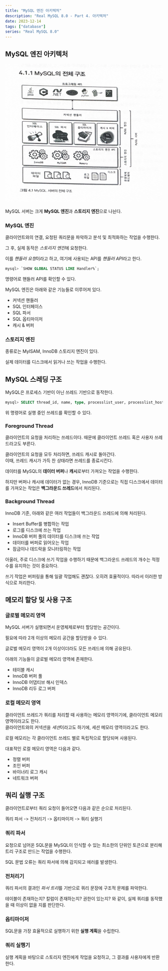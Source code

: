 ```yaml
---
title: "MySQL 엔진 아키텍처"
description: "Real MySQL 8.0 - Part 4. 아키텍처"
date: 2023-12-14
tags: ["database"]
series: "Real MySQL 8.0"
---
```


## MySQL 엔진 아키텍처

![MySQL의 전체 구조](entire-structure-mysql.jpeg)

MySQL 서버는 크게 **MySQL 엔진**과 **스토리지 엔진**으로 나뉜다.

### MySQL 엔진

클라이언트와의 연결, 요청된 쿼리문을 파악하고 분석 및 최적화하는 작업을 수행한다.

그 후, 실제 동작은 *스토리지 엔진*에 요청한다.

이를 *핸들러 요청*이라고 하고, 여기에 사용되는 API를 *핸들러 API*라고 한다.

```sql
mysql> `SHOW GLOBAL STATUS LIKE Handler%`;
```

명령어로 핸들러 API를 확인할 수 있다.

MySQL 엔진은 아래와 같은 기능들로 이루어져 있다.

- 커넥션 핸들러
- SQL 인터페이스
- SQL 파서
- SQL 옵티마이저
- 캐시 & 버퍼

### 스토리지 엔진

종류로는 MyISAM, InnoDB 스토리지 엔진이 있다.

실제 데이터를 디스크에서 읽거나 쓰는 작업을 수행한다.

## MySQL 스레딩 구조

MySQL은 프로세스 기반이 아닌 쓰레드 기반으로 동작한다.

```sql
mysql> SELECT thread_id, name, type, processlist_user, processlist_host FROM performance_schema.threads ORDER BY type, thread_id;
```

위 명령어로 실행 중인 쓰레드를 확인할 수 있다.

### Foreground Thread

클라이언트의 요청을 처리하는 쓰레드이다. 때문에 클라이언트 쓰레드 혹은 사용자 쓰레드라고도 부른다.

클라이언트의 요청을 모두 처리하면, 쓰레드 캐시로 돌아간다.<br>
이때, 쓰레드 캐시가 가득 찬 상태라면 쓰레드를 종료시킨다.

데이터를 MySQL의 **데이터 버퍼**나 **캐시**로부터 가져오는 작업을 수행한다.

하지만 버퍼나 캐시에 데이터가 없는 경우, InnoDB 기준으로는 직접 디스크에서 데이터를 가져오는 작업은 **백그라운드 쓰레드**에서 처리된다.

### Background Thread

InnoDB 기준, 아래와 같은 여러 작업들이 백그라운드 쓰레드에 의해 처리된다.

- Insert Buffer를 병합하는 작업
- 로그를 디스크에 쓰는 작업
- InnoDB 버퍼 풀의 데이터를 디스크에 쓰는 작업
- 데이터를 버퍼로 읽어오는 작업
- 잠금이나 데드락을 모니터링하는 작업

아울러, 주로 디스크에 쓰기 작업을 수행하기 때문에 백그라운드 쓰레드의 개수는 적정 수를 유지하는 것이 중요하다.

쓰기 작업은 버퍼링을 통해 일괄 작업해도 괜찮다. 오히려 효율적이다. 따라서 이러한 방식으로 처리한다.

## 메모리 할당 및 사용 구조

### 글로벌 메모리 영역

MySQL 서버가 실행되면서 운영체제로부터 할당받는 공간이다.

필요에 따라 2개 이상의 메모리 공간을 할당받을 수 있다.

글로벌 메모리 영역이 2개 이상이더라도 모든 쓰레드에 의해 공유된다.

아래의 기능들이 글로벌 메모리 영역에 존재한다.

- 테이블 캐시
- InnoDB 버퍼 풀
- InnoDB 어댑티브 해시 인덱스
- InnoDB 리두 로그 버퍼

### 로컬 메모리 영역

클라이언트 쓰레드가 쿼리를 처리할 때 사용하는 메모리 영역이기에, 클라이언트 메모리 영역이라고도 한다.<br>
클라이언트와의 커넥션을 *세션*이라고도 하기에, 세션 메모리 영역이라고도 한다.

로컬 메모리는 각 클라이언트 쓰레드 별로 독립적으로 할당되며 사용된다.

대표적인 로컬 메모리 영역은 다음과 같다.

- 정렬 버퍼
- 조인 버퍼
- 바이너리 로그 캐시
- 네트워크 버퍼

## 쿼리 실행 구조

클라이언트로부터 쿼리 요청이 들어오면 다음과 같은 순으로 처리된다.

쿼리 파서 -> 전처리기 -> 옵티마이저 -> 쿼리 실행기

### 쿼리 파서

요청으로 넘어온 SQL문을 MySQL이 인식할 수 있는 최소한의 단위인 토큰으로 분리해 트리 구조로 만드는 작업을 수행한다.

SQL 문법 오류는 쿼리 파서에 의해 감지되고 에러를 발생한다.

### 전처리기

쿼리 파서의 결과인 *파서 트리*를 기반으로 쿼리 문장에 구조적 문제를 파악한다.

테이블이 존재하는지? 칼럼이 존재하는지? 권한이 있는지? 와 같이, 실제 쿼리를 동작했을 때 이상이 없을 지를 판단한다.

### 옵티마이저

SQL문을 가장 효율적으로 실행하기 위한 **실행 계획**을 수립한다.

### 쿼리 실행기

실행 계획을 바탕으로 스토리지 엔진에게 작업을 요청하고, 그 결과를 사용자에게 반환한다. 